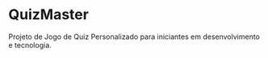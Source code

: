 # QuizMaster
Projeto de Jogo de Quiz Personalizado para iniciantes em desenvolvimento e tecnologia.
